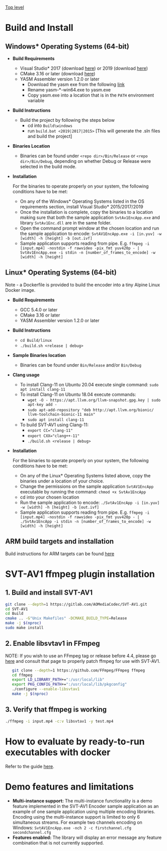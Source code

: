 [Top level](../README.md)

# Build and Install

## Windows* Operating Systems (64-bit)

- __Build Requirements__
  - Visual Studio* 2017 (download [here](https://www.visualstudio.com/vs/older-downloads/)) or 2019 (download [here](https://visualstudio.microsoft.com/downloads/))
  - CMake 3.16 or later (download [here](https://github.com/Kitware/CMake/releases/download/v3.24.2/cmake-3.24.2-windows-x86_64.msi))
  - YASM Assembler version 1.2.0 or later
    - Download the yasm exe from the following [link](http://www.tortall.net/projects/yasm/releases/yasm-1.3.0-win64.exe)
    - Rename yasm-*-win64.exe to yasm.exe
    - Copy yasm.exe into a location that is in the `PATH` environment variable

- __Build Instructions__
  - Build the project by following the steps below
    - cd into `Build\windows`
    - run `build.bat <2019|2017|2015>` [This will generate the .sln files and build the project]

- __Binaries Location__
  - Binaries can be found under `<repo dir>/Bin/Release` or `<repo dir>/Bin/Debug`, depending on whether Debug or Release were selected in the build mode.

- __Installation__

  For the binaries to operate properly on your system, the following conditions have to be met:
  - On any of the Windows* Operating Systems listed in the OS requirements section, install Visual Studio* 2015/2017/2019
  - Once the installation is complete, copy the binaries to a location making sure that both the sample application `SvtAv1EncApp.exe` and library `SvtAv1Enc.dll` are in the same folder.
  - Open the command prompt window at the chosen location and run the sample application to encode: `SvtAV1EncApp.exe -i [in.yuv] -w [width] -h [height] -b [out.ivf]`
  - Sample application supports reading from pipe. E.g. `ffmpeg -i [input.mp4] -nostdin -f rawvideo -pix_fmt yuv420p - | SvtAv1EncApp.exe -i stdin -n [number_of_frames_to_encode] -w [width] -h [height]`

## Linux* Operating Systems (64-bit)

Note - a Dockerfile is provided to build the encoder into a tiny Alpine Linux Docker image.

- __Build Requirements__
  - GCC 5.4.0 or later
  - CMake 3.16 or later
  - YASM Assembler version 1.2.0 or later

- __Build Instructions__
  - `cd Build/linux`
  - `./build.sh <release | debug>`

- __Sample Binaries location__
  - Binaries can be found under `Bin/Release` and/or `Bin/Debug`

- __Clang usage__
  - To install Clang-11 on Ubuntu 20.04 execute single command: `sudo apt install clang-11`
  - To install Clang-11 on Ubuntu 18.04 execute commands:
    - `wget -O - https://apt.llvm.org/llvm-snapshot.gpg.key | sudo apt-key add -`
    - `sudo apt-add-repository "deb http://apt.llvm.org/bionic/ llvm-toolchain-bionic-11 main"`
    - `sudo apt install clang-11`
  - To build SVT-AV1 using Clang-11:
    - `export CC="clang-11"`
    - `export CXX="clang++-11"`
    - `./build.sh <release | debug>`


- __Installation__

  For the binaries to operate properly on your system, the following conditions have to be met:

  - On any of the Linux* Operating Systems listed above, copy the binaries under a location of your choice.
  - Change the permissions on the sample application `SvtAV1EncApp` executable by running the command: `chmod +x SvtAv1EncApp`
  - cd into your chosen location
  - Run the sample application to encode: `./SvtAv1EncApp -i [in.yuv] -w [width] -h [height] -b [out.ivf]`
  - Sample application supports reading from pipe. E.g. `ffmpeg -i [input.mp4] -nostdin -f rawvideo -pix_fmt yuv420p - | ./SvtAv1EncApp -i stdin -n [number_of_frames_to_encode] -w [width] -h [height]`

## ARM build targets and installation

Build instructions for ARM targets can be found [here](ARM-Build-Guide.md)

# SVT-AV1 ffmpeg plugin installation

## 1. Build and install SVT-AV1

``` bash
git clone --depth=1 https://gitlab.com/AOMediaCodec/SVT-AV1.git
cd SVT-AV1
cd Build
cmake .. -G"Unix Makefiles" -DCMAKE_BUILD_TYPE=Release
make -j $(nproc)
sudo make install
```

## 2. Enable libsvtav1 in FFmpeg

NOTE: If you wish to use an FFmpeg tag or release before 4.4, please go
[here](https://gitlab.com/AOMediaCodec/SVT-AV1/tree/v0.8.4/ffmpeg_plugin) and
consult that page to properly patch ffmpeg for use with SVT-AV1.

``` bash
   git clone --depth=1 https://github.com/FFmpeg/FFmpeg ffmpeg
   cd ffmpeg
   export LD_LIBRARY_PATH+=":/usr/local/lib"
   export PKG_CONFIG_PATH+=":/usr/local/lib/pkgconfig"
   ./configure --enable-libsvtav1
   make -j $(nproc)
```

## 3. Verify that ffmpeg is working

``` bash
./ffmpeg -i input.mp4 -c:v libsvtav1 -y test.mp4
```

# How to evaluate by ready-to-run executables with docker

Refer to the guide [here](https://github.com/OpenVisualCloud/Dockerfiles/blob/master/doc/svt.md#Evaluate-SVT).

# Demo features and limitations

- **Multi-instance support:** The multi-instance functionality is a demo
  feature implemented in the SVT-AV1 Encoder sample application as an example
  of one sample application using multiple encoding libraries. Encoding using
  the multi-instance support is limited to only 6 simultaneous streams. For
  example two channels encoding on Windows: `SvtAV1EncApp.exe -nch 2 -c
  firstchannel.cfg secondchannel.cfg`
- **Features enabled:** The library will display an error message any
  feature combination that is not currently supported.


